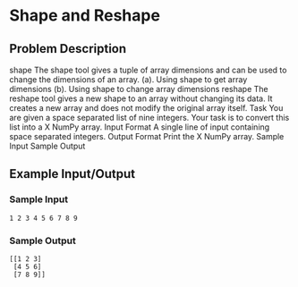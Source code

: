 # Shape and Reshape

## Problem Description
shape
The shape tool gives a tuple of array dimensions and can be used to change the dimensions of an array.
(a). Using shape to get array dimensions
(b). Using shape to change array dimensions
reshape
The reshape tool gives a new shape to an array without changing its data. It creates a new array and does not modify the original array itself.
Task
You are given a space separated list of nine integers. Your task is to convert this list into a X NumPy array.
Input Format
A single line of input containing  space separated integers.
Output Format
Print the X NumPy array.
Sample Input
Sample Output

## Example Input/Output
### Sample Input
```
1 2 3 4 5 6 7 8 9
```
### Sample Output
```
[[1 2 3]
 [4 5 6]
 [7 8 9]]
```
